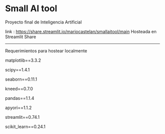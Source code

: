 # Small AI tool
Proyecto final de Inteligencia Artificial 

link : https://share.streamlit.io/mariocastelan/smallaitool/main
Hosteada en Streamlit Share

---
Requerimientos para hostear localmente


matplotlib==3.3.2


scipy==1.4.1


seaborn==0.11.1


kneed==0.7.0


pandas==1.1.4


apyori==1.1.2


streamlit==0.74.1


scikit_learn==0.24.1


